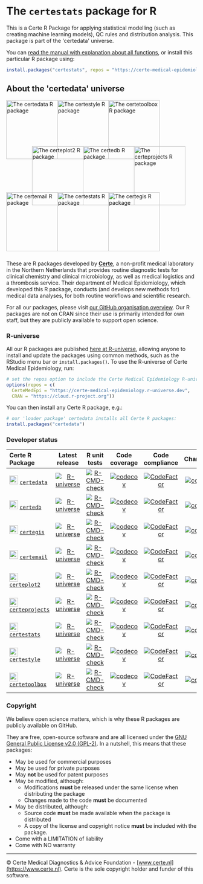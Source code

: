 # The `certestats` package for R

This is a Certe R Package for applying statistical modelling (such as creating machine learning models), QC rules and distribution analysis. This package is part of the 'certedata' universe.

You can [read the manual with explanation about all functions](https://certe-medical-epidemiology.github.io/certestats/reference), or install this particular R package using:

```r
install.packages("certestats", repos = "https://certe-medical-epidemiology.r-universe.dev")
```

## About the 'certedata' universe

<div style="position: relative; height: 410px;">
  <a href="https://certe-medical-epidemiology.github.io/certedata/" target="_blank">
    <img src="https://certe-medical-epidemiology.github.io/certedata/logo.svg" alt="The certedata R package" style="position: absolute; left: 0px; top: 0px; width: 136px; height: 156px;">
  </a>
  <a href="https://certe-medical-epidemiology.github.io/certestyle/" target="_blank">
    <img src="https://certe-medical-epidemiology.github.io/certestyle/logo.svg" alt="The certestyle R package" style="position: absolute; left: 135px; top: 0px; width: 136px; height: 156px;">
  </a>
  <a href="https://certe-medical-epidemiology.github.io/certetoolbox/" target="_blank">
    <img src="https://certe-medical-epidemiology.github.io/certetoolbox/logo.svg" alt="The certetoolbox R package" style="position: absolute; left: 270px; top: 0px; width: 136px; height: 156px;">
  </a>
  
  <a href="https://certe-medical-epidemiology.github.io/certeplot2/" target="_blank">
    <img src="https://certe-medical-epidemiology.github.io/certeplot2/logo.svg" alt="The certeplot2 R package" style="position: absolute; left: 67.5px; top: 122px; width: 136px; height: 156px;">
  </a>
  <a href="https://certe-medical-epidemiology.github.io/certedb/" target="_blank">
    <img src="https://certe-medical-epidemiology.github.io/certedb/logo.svg" alt="The certedb R package" style="position: absolute; left: 202.5px; top: 122px; width: 136px; height: 156px;">
  </a>
  <a href="https://certe-medical-epidemiology.github.io/certeprojects/" target="_blank">
    <img src="https://certe-medical-epidemiology.github.io/certeprojects/logo.svg" alt="The certeprojects R package" style="position: absolute; left: 337.5px; top: 122px; width: 136px; height: 156px;">
  </a>

  <a href="https://certe-medical-epidemiology.github.io/certemail/" target="_blank">
    <img src="https://certe-medical-epidemiology.github.io/certemail/logo.svg" alt="The certemail R package" style="position: absolute; left: 0px; top: 244px; width: 136px; height: 156px;">
  </a>
  <a href="https://certe-medical-epidemiology.github.io/certestats/" target="_blank">
    <img src="https://certe-medical-epidemiology.github.io/certestats/logo.svg" alt="The certestats R package" style="position: absolute; left: 135px; top: 244px; width: 136px; height: 156px;">
  </a>
  <a href="https://certe-medical-epidemiology.github.io/certegis/" target="_blank">
    <img src="https://certe-medical-epidemiology.github.io/certegis/logo.svg" alt="The certegis R package" style="position: absolute; left: 270px; top: 244px; width: 136px; height: 156px;">
  </a>
</div>

These are R packages developed by [**Certe**](https://www.certe.nl), a non-profit medical laboratory in the Northern Netherlands that provides routine diagnostic tests for clinical chemistry and clinical microbiology, as well as medical logistics and a thrombosis service. Their department of Medical Epidemiology, which developed this R package, conducts (and develops new methods for) medical data analyses, for both routine workflows and scientific research.

For all our packages, please visit [our GitHub organisation overview](https://github.com/certe-medical-epidemiology). Our R packages are not on CRAN since their use is primarily intended for own staff, but they are publicly available to support open science. 

### R-universe

All our R packages are published [here at R-universe](https://certe-medical-epidemiology.r-universe.dev), allowing anyone to install and update the packages using common methods, such as the RStudio menu bar or `install.packages()`. To use the R-universe of Certe Medical Epidemiology, run:

```r
# set the repos option to include the Certe Medical Epidemiology R-universe
options(repos = c(
  CerteMedEpi = "https://certe-medical-epidemiology.r-universe.dev",
  CRAN = "https://cloud.r-project.org"))
```

You can then install any Certe R package, e.g.:

```r
# our 'loader package' certedata installs all Certe R packages:
install.packages("certedata")
```

### Developer status

| Certe R Package | Latest release | R unit tests | Code coverage | Code compliance | Changelog |
|:----------------|:--------------:|:------------:|:-------------:|:---------------:|:---------:|
| <img src="https://certe-medical-epidemiology.github.io/certedata/logo.svg" style="width: 20x; height: 23px;"> [`certedata`](https://certe-medical-epidemiology.github.io/certedata) | [![R-universe](https://certe-medical-epidemiology.r-universe.dev/badges/certedata?color=22bb55)](https://certe-medical-epidemiology.r-universe.dev) | [![R-CMD-check](https://github.com/certe-medical-epidemiology/certedata/actions/workflows/R-CMD-check.yaml/badge.svg?branch=main)](https://github.com/certe-medical-epidemiology/certedata/actions/workflows/R-CMD-check.yaml) | [![codecov](https://codecov.io/gh/certe-medical-epidemiology/certedata/branch/main/graph/badge.svg)](https://codecov.io/gh/certe-medical-epidemiology/certedata) |  [![CodeFactor](https://www.codefactor.io/repository/github/certe-medical-epidemiology/certedata/badge/main)](https://www.codefactor.io/repository/github/certe-medical-epidemiology/certedata/) | [![commits](https://badgen.net/github/commits/certe-medical-epidemiology/certedata/main?icon=github&color=green)](https://github.com/certe-medical-epidemiology/certedata/commits/main) |
| <img src="https://certe-medical-epidemiology.github.io/certedb/logo.svg" style="width: 20x; height: 23px;"> [`certedb`](https://certe-medical-epidemiology.github.io/certedb) | [![R-universe](https://certe-medical-epidemiology.r-universe.dev/badges/certedb?color=22bb55)](https://certe-medical-epidemiology.r-universe.dev) | [![R-CMD-check](https://github.com/certe-medical-epidemiology/certedb/actions/workflows/R-CMD-check.yaml/badge.svg?branch=main)](https://github.com/certe-medical-epidemiology/certedb/actions/workflows/R-CMD-check.yaml) | [![codecov](https://codecov.io/gh/certe-medical-epidemiology/certedb/branch/main/graph/badge.svg)](https://codecov.io/gh/certe-medical-epidemiology/certedb) |  [![CodeFactor](https://www.codefactor.io/repository/github/certe-medical-epidemiology/certedb/badge/main)](https://www.codefactor.io/repository/github/certe-medical-epidemiology/certedb/) | [![commits](https://badgen.net/github/commits/certe-medical-epidemiology/certedb/main?icon=github&color=green)](https://github.com/certe-medical-epidemiology/certedb/commits/main) |
| <img src="https://certe-medical-epidemiology.github.io/certegis/logo.svg" style="width: 20x; height: 23px;"> [`certegis`](https://certe-medical-epidemiology.github.io/certegis) | [![R-universe](https://certe-medical-epidemiology.r-universe.dev/badges/certegis?color=22bb55)](https://certe-medical-epidemiology.r-universe.dev) | [![R-CMD-check](https://github.com/certe-medical-epidemiology/certegis/actions/workflows/R-CMD-check.yaml/badge.svg?branch=main)](https://github.com/certe-medical-epidemiology/certegis/actions/workflows/R-CMD-check.yaml) | [![codecov](https://codecov.io/gh/certe-medical-epidemiology/certegis/branch/main/graph/badge.svg)](https://codecov.io/gh/certe-medical-epidemiology/certegis) |  [![CodeFactor](https://www.codefactor.io/repository/github/certe-medical-epidemiology/certegis/badge/main)](https://www.codefactor.io/repository/github/certe-medical-epidemiology/certegis/) | [![commits](https://badgen.net/github/commits/certe-medical-epidemiology/certegis/main?icon=github&color=green)](https://github.com/certe-medical-epidemiology/certegis/commits/main) |
| <img src="https://certe-medical-epidemiology.github.io/certemail/logo.svg" style="width: 20x; height: 23px;"> [`certemail`](https://certe-medical-epidemiology.github.io/certemail) | [![R-universe](https://certe-medical-epidemiology.r-universe.dev/badges/certemail?color=22bb55)](https://certe-medical-epidemiology.r-universe.dev) | [![R-CMD-check](https://github.com/certe-medical-epidemiology/certemail/actions/workflows/R-CMD-check.yaml/badge.svg?branch=main)](https://github.com/certe-medical-epidemiology/certemail/actions/workflows/R-CMD-check.yaml) | [![codecov](https://codecov.io/gh/certe-medical-epidemiology/certemail/branch/main/graph/badge.svg)](https://codecov.io/gh/certe-medical-epidemiology/certemail) |  [![CodeFactor](https://www.codefactor.io/repository/github/certe-medical-epidemiology/certemail/badge/main)](https://www.codefactor.io/repository/github/certe-medical-epidemiology/certemail/) | [![commits](https://badgen.net/github/commits/certe-medical-epidemiology/certemail/main?icon=github&color=green)](https://github.com/certe-medical-epidemiology/certemail/commits/main) |
| <img src="https://certe-medical-epidemiology.github.io/certeplot2/logo.svg" style="width: 20x; height: 23px;"> [`certeplot2`](https://certe-medical-epidemiology.github.io/certeplot2) | [![R-universe](https://certe-medical-epidemiology.r-universe.dev/badges/certeplot2?color=22bb55)](https://certe-medical-epidemiology.r-universe.dev) | [![R-CMD-check](https://github.com/certe-medical-epidemiology/certeplot2/actions/workflows/R-CMD-check.yaml/badge.svg?branch=main)](https://github.com/certe-medical-epidemiology/certeplot2/actions/workflows/R-CMD-check.yaml) | [![codecov](https://codecov.io/gh/certe-medical-epidemiology/certeplot2/branch/main/graph/badge.svg)](https://codecov.io/gh/certe-medical-epidemiology/certeplot2) |  [![CodeFactor](https://www.codefactor.io/repository/github/certe-medical-epidemiology/certeplot2/badge/main)](https://www.codefactor.io/repository/github/certe-medical-epidemiology/certeplot2/) | [![commits](https://badgen.net/github/commits/certe-medical-epidemiology/certeplot2/main?icon=github&color=green)](https://github.com/certe-medical-epidemiology/certeplot2/commits/main) |
| <img src="https://certe-medical-epidemiology.github.io/certeprojects/logo.svg" style="width: 20x; height: 23px;"> [`certeprojects`](https://certe-medical-epidemiology.github.io/certeprojects) | [![R-universe](https://certe-medical-epidemiology.r-universe.dev/badges/certeprojects?color=22bb55)](https://certe-medical-epidemiology.r-universe.dev) | [![R-CMD-check](https://github.com/certe-medical-epidemiology/certeprojects/actions/workflows/R-CMD-check.yaml/badge.svg?branch=main)](https://github.com/certe-medical-epidemiology/certeprojects/actions/workflows/R-CMD-check.yaml) | [![codecov](https://codecov.io/gh/certe-medical-epidemiology/certeprojects/branch/main/graph/badge.svg)](https://codecov.io/gh/certe-medical-epidemiology/certeprojects) |  [![CodeFactor](https://www.codefactor.io/repository/github/certe-medical-epidemiology/certeprojects/badge/main)](https://www.codefactor.io/repository/github/certe-medical-epidemiology/certeprojects/) | [![commits](https://badgen.net/github/commits/certe-medical-epidemiology/certeprojects/main?icon=github&color=green)](https://github.com/certe-medical-epidemiology/certeprojects/commits/main) |
| <img src="https://certe-medical-epidemiology.github.io/certestats/logo.svg" style="width: 20x; height: 23px;"> [`certestats`](https://certe-medical-epidemiology.github.io/certestats) | [![R-universe](https://certe-medical-epidemiology.r-universe.dev/badges/certestats?color=22bb55)](https://certe-medical-epidemiology.r-universe.dev) | [![R-CMD-check](https://github.com/certe-medical-epidemiology/certestats/actions/workflows/R-CMD-check.yaml/badge.svg?branch=main)](https://github.com/certe-medical-epidemiology/certestats/actions/workflows/R-CMD-check.yaml) | [![codecov](https://codecov.io/gh/certe-medical-epidemiology/certestats/branch/main/graph/badge.svg)](https://codecov.io/gh/certe-medical-epidemiology/certestats) |  [![CodeFactor](https://www.codefactor.io/repository/github/certe-medical-epidemiology/certestats/badge/main)](https://www.codefactor.io/repository/github/certe-medical-epidemiology/certestats/) | [![commits](https://badgen.net/github/commits/certe-medical-epidemiology/certestats/main?icon=github&color=green)](https://github.com/certe-medical-epidemiology/certestats/commits/main) |
| <img src="https://certe-medical-epidemiology.github.io/certestyle/logo.svg" style="width: 20x; height: 23px;"> [`certestyle`](https://certe-medical-epidemiology.github.io/certestyle) | [![R-universe](https://certe-medical-epidemiology.r-universe.dev/badges/certestyle?color=22bb55)](https://certe-medical-epidemiology.r-universe.dev) | [![R-CMD-check](https://github.com/certe-medical-epidemiology/certestyle/actions/workflows/R-CMD-check.yaml/badge.svg?branch=main)](https://github.com/certe-medical-epidemiology/certestyle/actions/workflows/R-CMD-check.yaml) | [![codecov](https://codecov.io/gh/certe-medical-epidemiology/certestyle/branch/main/graph/badge.svg)](https://codecov.io/gh/certe-medical-epidemiology/certestyle) |  [![CodeFactor](https://www.codefactor.io/repository/github/certe-medical-epidemiology/certestyle/badge/main)](https://www.codefactor.io/repository/github/certe-medical-epidemiology/certestyle/) | [![commits](https://badgen.net/github/commits/certe-medical-epidemiology/certestyle/main?icon=github&color=green)](https://github.com/certe-medical-epidemiology/certestyle/commits/main) |
| <img src="https://certe-medical-epidemiology.github.io/certetoolbox/logo.svg" style="width: 20x; height: 23px;"> [`certetoolbox`](https://certe-medical-epidemiology.github.io/certetoolbox) | [![R-universe](https://certe-medical-epidemiology.r-universe.dev/badges/certetoolbox?color=22bb55)](https://certe-medical-epidemiology.r-universe.dev) | [![R-CMD-check](https://github.com/certe-medical-epidemiology/certetoolbox/actions/workflows/R-CMD-check.yaml/badge.svg?branch=main)](https://github.com/certe-medical-epidemiology/certetoolbox/actions/workflows/R-CMD-check.yaml) | [![codecov](https://codecov.io/gh/certe-medical-epidemiology/certetoolbox/branch/main/graph/badge.svg)](https://codecov.io/gh/certe-medical-epidemiology/certetoolbox) |  [![CodeFactor](https://www.codefactor.io/repository/github/certe-medical-epidemiology/certetoolbox/badge/main)](https://www.codefactor.io/repository/github/certe-medical-epidemiology/certetoolbox/) | [![commits](https://badgen.net/github/commits/certe-medical-epidemiology/certetoolbox/main?icon=github&color=green)](https://github.com/certe-medical-epidemiology/certetoolbox/commits/main) |

### Copyright

We believe open science matters, which is why these R packages are publicly available on GitHub.

They are free, open-source software and are all licensed under the [GNU General Public License v2.0 (GPL-2)](./LICENSE.md). In a nutshell, this means that these packages:

- May be used for commercial purposes
- May be used for private purposes
- May **not** be used for patent purposes
- May be modified, although:
  - Modifications **must** be released under the same license when distributing the package
  - Changes made to the code **must** be documented
- May be distributed, although:
  - Source code **must** be made available when the package is distributed
  - A copy of the license and copyright notice **must** be included with the package.
- Come with a LIMITATION of liability
- Come with NO warranty

----

© Certe Medical Diagnostics & Advice Foundation - [www.certe.nl](https://www.certe.nl). Certe is the sole copyright holder and funder of this software.
